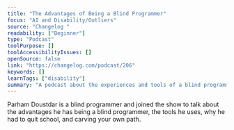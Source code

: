 ```yaml
---
title: "The Advantages of Being a Blind Programmer"
focus: "AI and Disability/Outliers"
source: "Changelog "
readability: ["Beginner"]
type: "Podcast"
toolPurpose: []
toolAccessibilityIssues: []
openSource: false
link: "https://changelog.com/podcast/206"
keywords: []
learnTags: ["disability"]
summary: "A podcast about the experiences and tools of a blind programmer. "
---
```

Parham Doustdar is a blind programmer and joined the show to talk about the advantages he has being a blind programmer, the tools he uses, why he had to quit school, and carving your own path.
